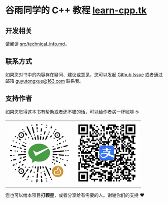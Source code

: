 # 谷雨同学的 C++ 教程 [learn-cpp.tk](https://learn-cpp.guyutongxue.site/)

## 开发相关

请阅读 [src/technical_info.md](./src/technical_info.md)。

## 联系方式

如果您对书中的内容存在疑问、建议或意见，您可以发起 [Github Issue](https://github.com/Guyutongxue/MyCppTutorial/issues) 或者通过邮箱 [guyutongxue@163.com](mailto:guyutongxue@163.com) 联系我。

## 支持作者

如果您觉得这本书有帮助或者还不错的话，可以给作者买一杯咖啡 :coffee:

<table>
<tr>
<td><img src="src/.vuepress/public/assets/wechat.jpg" width="200"></td>
<td><img src="src/.vuepress/public/assets/alipay.jpg" width="200"></td>
</tr>
</table>

您也可以给本项目**打颗星**，或者分享给有需要的人。谢谢你们的支持 :heart:
